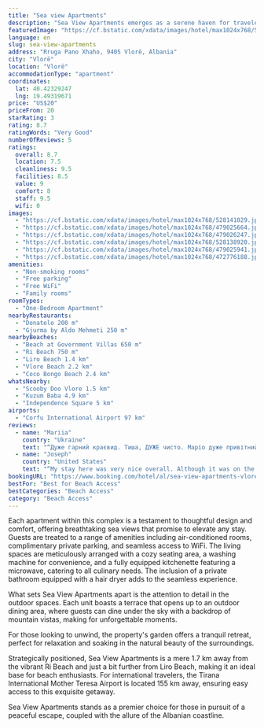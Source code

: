 ```yaml
---
title: "Sea view Apartments"
description: "Sea View Apartments emerges as a serene haven for travelers seeking the perfect blend of comfort and scenic beauty, located just a stone's throw away from the pristine Beach at Government Villas."
featuredImage: "https://cf.bstatic.com/xdata/images/hotel/max1024x768/528141029.jpg?k=925c0e6403bab479383944ff5c2ef29d05ad1abb2fad5eabc87022a286235288&o=&hp=1"
language: en
slug: sea-view-apartments
address: "Rruga Pano Xhaho, 9405 Vlorë, Albania"
city: "Vlorë"
location: "Vlorë"
accommodationType: "apartment"
coordinates:
  lat: 40.42329247
  lng: 19.49319671
price: "US$20"
priceFrom: 20
starRating: 3
rating: 8.7
ratingWords: "Very Good"
numberOfReviews: 5
ratings:
  overall: 8.7
  location: 7.5
  cleanliness: 9.5
  facilities: 8.5
  value: 9
  comfort: 8
  staff: 9.5
  wifi: 0
images:
  - "https://cf.bstatic.com/xdata/images/hotel/max1024x768/528141029.jpg?k=925c0e6403bab479383944ff5c2ef29d05ad1abb2fad5eabc87022a286235288&o=&hp=1"
  - "https://cf.bstatic.com/xdata/images/hotel/max1024x768/479025664.jpg?k=a86b733857dc3c283b073e0e9d115443da86638b096e0b8dcab149ccc8ff37c6&o=&hp=1"
  - "https://cf.bstatic.com/xdata/images/hotel/max1024x768/479026247.jpg?k=c47431c46e4d06b70284deee6e2be9b9aba6251baf45c47d7f830c438de033e8&o=&hp=1"
  - "https://cf.bstatic.com/xdata/images/hotel/max1024x768/528138920.jpg?k=92c3384db37f092ed944b6c2f5f6e8310418f5c4832f94afe4acb9ab240e6680&o=&hp=1"
  - "https://cf.bstatic.com/xdata/images/hotel/max1024x768/479025941.jpg?k=076981b8aaa9807075ab8a31494435f92862368240aa81c82d8c4746d3efc17a&o=&hp=1"
  - "https://cf.bstatic.com/xdata/images/hotel/max1024x768/472776188.jpg?k=0a549dbcf2c17752cfe83bd9715b8329ceb81ae0e72186ee0376c53f480c73ba&o=&hp=1"
amenities:
  - "Non-smoking rooms"
  - "Free parking"
  - "Free WiFi"
  - "Family rooms"
roomTypes:
  - "One-Bedroom Apartment"
nearbyRestaurants:
  - "Donatelo 200 m"
  - "Gjurma by Aldo Mehmeti 250 m"
nearbyBeaches:
  - "Beach at Government Villas 650 m"
  - "Ri Beach 750 m"
  - "Liro Beach 1.4 km"
  - "Vlore Beach 2.2 km"
  - "Coco Bongo Beach 2.4 km"
whatsNearby:
  - "Scooby Doo Vlore 1.5 km"
  - "Kuzum Baba 4.9 km"
  - "Independence Square 5 km"
airports:
  - "Corfu International Airport 97 km"
reviews:
  - name: "Mariia"
    country: "Ukraine"
    text: "“Дуже гарний краєвид. Тиша, ДУЖЕ чисто. Маріо дуже привітний”"
  - name: "Joseph"
    country: "United States"
    text: "“My stay here was very nice overall. Although it was on the rustic side, it was comfortable and clean and private, and an easy drive to get into town. The view of the sea was impeccable! Also, there were two very friendly and loving dogs on the...”"
bookingURL: "https://www.booking.com/hotel/al/sea-view-apartments-vlore6.en-gb.html?aid=8035640"
bestFor: "Best for Beach Access"
bestCategories: "Beach Access"
category: "Beach Access"
---
```


Each apartment within this complex is a testament to thoughtful design and comfort, offering breathtaking sea views that promise to elevate any stay. Guests are treated to a range of amenities including air-conditioned rooms, complimentary private parking, and seamless access to WiFi. The living spaces are meticulously arranged with a cozy seating area, a washing machine for convenience, and a fully equipped kitchenette featuring a microwave, catering to all culinary needs. The inclusion of a private bathroom equipped with a hair dryer adds to the seamless experience.

What sets Sea View Apartments apart is the attention to detail in the outdoor spaces. Each unit boasts a terrace that opens up to an outdoor dining area, where guests can dine under the sky with a backdrop of mountain vistas, making for unforgettable moments.

For those looking to unwind, the property's garden offers a tranquil retreat, perfect for relaxation and soaking in the natural beauty of the surroundings.

Strategically positioned, Sea View Apartments is a mere 1.7 km away from the vibrant Ri Beach and just a bit further from Liro Beach, making it an ideal base for beach enthusiasts. For international travelers, the Tirana International Mother Teresa Airport is located 155 km away, ensuring easy access to this exquisite getaway.

Sea View Apartments stands as a premier choice for those in pursuit of a peaceful escape, coupled with the allure of the Albanian coastline.